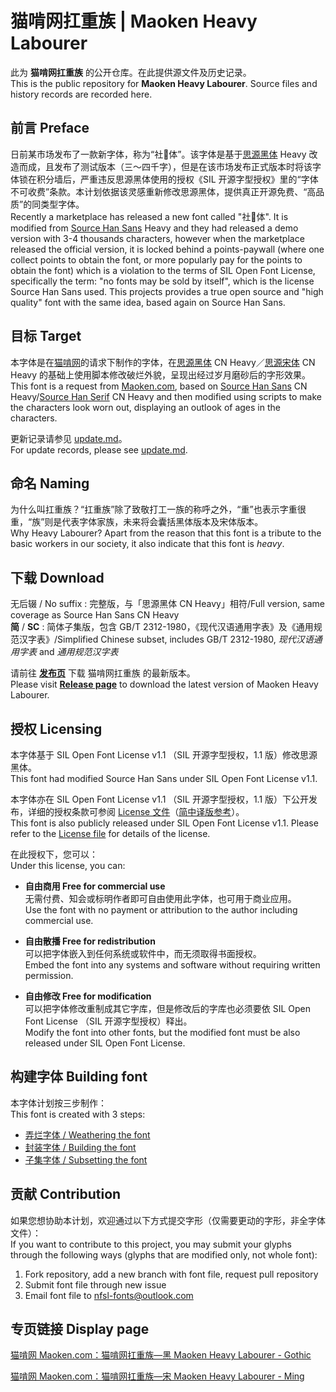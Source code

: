 # 猫啃网扛重族 | Maoken Heavy Labourer

此为 **猫啃网扛重族** 的公开仓库。在此提供源文件及历史记录。  
This is the public repository for **Maoken Heavy Labourer**. Source files and history records are recorded here.  

## 前言 Preface

日前某市场发布了一款新字体，称为“社󿿽体”。该字体是基于[思源黑体](https://github.com/adobe-fonts/source-han-sans) Heavy 改造而成，且发布了测试版本（三～四千字），但是在该市场发布正式版本时将该字体锁在积分墙后，严重违反思源黑体使用的授权《SIL 开源字型授权》里的“字体不可收费”条款。本计划依据该灵感重新修改思源黑体，提供真正开源免费、“高品质”的同类型字体。  
Recently a marketplace has released a new font called "社󿿽体". It is modified from [Source Han Sans](https://github.com/adobe-fonts/source-han-sans) Heavy and they had released a demo version with 3-4 thousands characters, however when the marketplace released the official version, it is locked behind a points-paywall (where one collect points to obtain the font, or more popularly pay for the points to obtain the font) which is a violation to the terms of SIL Open Font License, specifically the term: "no fonts may be sold by itself", which is the license Source Han Sans used. This projects provides a true open source and "high quality" font with the same idea, based again on Source Han Sans.

## 目标 Target

本字体是在[猫啃网](https://maoken.com)的请求下制作的字体，在[思源黑体](https://github.com/adobe-fonts/source-han-sans) CN Heavy／[思源宋体](https://github.com/adobe-fonts/source-han-serif) CN Heavy 的基础上使用脚本修改破烂外貌，呈现出经过岁月磨砂后的字形效果。  
This font is a request from [Maoken.com](https://maoken.com), based on [Source Han Sans](https://github.com/adobe-fonts/source-han-sans) CN Heavy/[Source Han Serif](https://github.com/adobe-fonts/source-han-serif) CN Heavy and then modified using scripts to make the characters look worn out, displaying an outlook of ages in the characters.

更新记录请参见 [update.md](update.md)。  
For update records, please see [update.md](update.md).

## 命名 Naming

为什么叫扛重族？“扛重族”除了致敬打工一族的称呼之外，“重”也表示字重很重，“族”则是代表字体家族，未来将会囊括黑体版本及宋体版本。  
Why Heavy Labourer? Apart from the reason that this font is a tribute to the basic workers in our society, it also indicate that this font is *heavy*.

## 下载 Download

无后辍 / No suffix : 完整版，与「思源黑体 CN Heavy」相符/Full version, same coverage as Source Han Sans CN Heavy  
**简** / **SC** : 简体子集版，包含 GB/T 2312-1980，《现代汉语通用字表》及《通用规范汉字表》/Simplified Chinese subset, includes GB/T 2312-1980, *现代汉语通用字表* and *通用规范汉字表*

请前往 **[发布页](https://github.com/NightFurySL2001/maoken-heavy-labourer/releases)** 下载 猫啃网扛重族 的最新版本。  
Please visit **[Release page](https://github.com/NightFurySL2001/maoken-heavy-labourer/releases)** to download the latest version of Maoken Heavy Labourer.  

## 授权 Licensing

本字体基于 SIL Open Font License v1.1 （SIL 开源字型授权，1.1 版）修改思源黑体。  
This font had modified Source Han Sans under SIL Open Font License v1.1.

本字体亦在 SIL Open Font License v1.1 （SIL 开源字型授权，1.1 版）下公开发布，详细的授权条款可参阅 [License 文件](./LICENSE.txt)（[简中译版参考](./LICENSE_ZHS.txt)）。  
This font is also publicly released under SIL Open Font License v1.1. Please refer to the [License file](./LICENSE.txt) for details of the license.

在此授权下，您可以：  
Under this license, you can:  
- **自由商用 Free for commercial use**  
无需付费、知会或标明作者即可自由使用此字体，也可用于商业应用。  
Use the font with no payment or attribution to the author including commercial use.
  
- **自由散播 Free for redistribution**  
可以把字体嵌入到任何系统或软件中，而无须取得书面授权。  
Embed the font into any systems and software without requiring written permission.
  
- **自由修改 Free for modification**  
可以把字体修改重制成其它字库，但是修改后的字库也必须要依 SIL Open Font License （SIL 开源字型授权）释出。  
Modify the font into other fonts, but the modified font must be also released under SIL Open Font License.

## 构建字体 Building font

本字体计划按三步制作：  
This font is created with 3 steps:  
* [弄烂字体 / Weathering the font](./weather_font/)
* [封装字体 / Building the font](./build_final_otf_sans/)
* [子集字体 / Subsetting the font](./build_final_otf_sans/subset.md)

## 贡献 Contribution

如果您想协助本计划，欢迎通过以下方式提交字形（仅需要更动的字形，非全字体文件）：  
If you want to contribute to this project, you may submit your glyphs through the following ways (glyphs that are modified only, not whole font):

1. Fork repository, add a new branch with font file, request pull repository
2. Submit font file through new issue
3. Email font file to nfsl-fonts@outlook.com

## 专页链接 Display page

[猫啃网 Maoken.com：猫啃网扛重族—黑 Maoken Heavy Labourer - Gothic](https://www.maoken.com/freefonts/11067.html)

[猫啃网 Maoken.com：猫啃网扛重族—宋 Maoken Heavy Labourer - Ming](https://www.maoken.com/freefonts/11876.html)